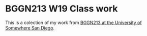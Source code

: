 # BGGN213 W19 Class work

This is a colection of my work from [BGGN213 at the University of Somewhere San Diego](https://bioboot.github.io/bggn213_W19/).

